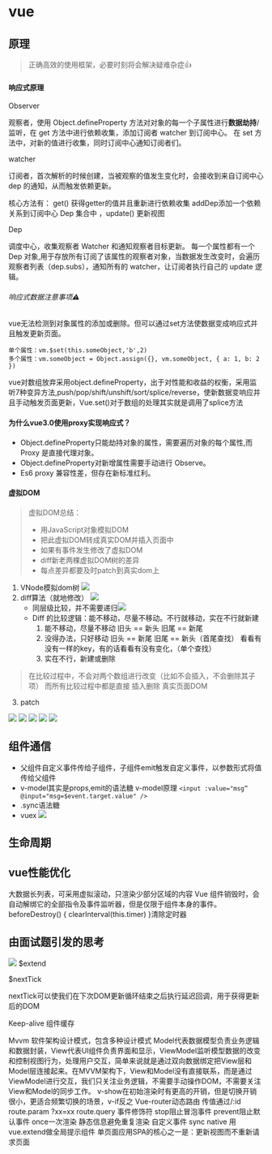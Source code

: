 # vue
## 原理
> 正确高效的使用框架，必要时刻将会解决疑难杂症👍
#### 响应式原理
Observer

观察者，使用 Object.defineProperty 方法对对象的每一个子属性进行**数据劫持**/监听，在 get 方法中进行依赖收集，添加订阅者 watcher 到订阅中心。 在 set 方法中，对新的值进行收集，同时订阅中心通知订阅者们。

watcher

订阅者，首次解析的时候创建，当被观察的值发生变化时，会接收到来自订阅中心 dep 的通知，从而触发依赖更新。

核心方法有： get() 获得getter的值并且重新进行依赖收集 addDep添加一个依赖关系到订阅中心 Dep 集合中 ，update() 更新视图

Dep

调度中心，收集观察者 Watcher 和通知观察者目标更新。 每一个属性都有一个 Dep 对象,用于存放所有订阅了该属性的观察者对象，当数据发生改变时，会遍历观察者列表（dep.subs），通知所有的 watcher，让订阅者执行自己的 update 逻辑。

###### 响应式数据注意事项⚠️
vue无法检测到对象属性的添加或删除。但可以通过set方法使数据变成响应式并且触发更新页面。
```
单个属性：vm.$set(this.someObject,'b',2)
多个属性：vm.someObject = Object.assign({}, vm.someObject, { a: 1, b: 2 })
```

vue对数组放弃采用object.defineProperty，出于对性能和收益的权衡，采用监听7种变异方法,push/pop/shift/unshift/sort/splice/reverse，使新数据变响应并且手动触发页面更新，Vue.set()对于数组的处理其实就是调用了splice方法

#### 为什么vue3.0使用proxy实现响应式？
- Object.defineProperty只能劫持对象的属性，需要遍历对象的每个属性,而 Proxy 是直接代理对象。
- Object.defineProperty对新增属性需要手动进行 Observe。
- Es6 proxy 兼容性差，但存在新标准红利。
  
#### 虚拟DOM
>虚拟DOM总结：
>- 用JavaScript对象模拟DOM
>- 把此虚拟DOM转成真实DOM并插入页面中
>- 如果有事件发生修改了虚拟DOM
>- diff新老两棵虚拟DOM树的差异
>- 每点差异都要及时patch到真实dom上  

1. VNode模拟dom树 ![](imgs/Vnode@vue.jpg)
2. diff算法（就地修改） ![](imgs/diff算法/diff_patch@vue.jpg)
   - 同层级比较，并不需要递归![](imgs/diff算法/diff@vue.jpg)
   - Diff 的比较逻辑：能不移动，尽量不移动。不行就移动，实在不行就新建
     1. 能不移动，尽量不移动
    旧头 == 新头 旧尾 == 新尾
     2. 没得办法，只好移动
     旧头 == 新尾 旧尾 == 新头（首尾查找）
     看看有没有一样的key，有的话看看有没有变化，（单个查找）
     3. 实在不行，新建或删除
> 在比较过程中，不会对两个数组进行改变（比如不会插入，不会删除其子项）
而所有比较过程中都是直接 插入删除 真实页面DOM  
3. patch  

![](./imgs/diff算法/diff_example_1@vue.jpg)
![](./imgs/diff算法/diff_example_2.jpg)
![](./imgs/diff算法/diff_example_3.jpg)
![](./imgs/diff算法/diff_example_4.jpg)
![](./imgs/diff算法/diff_example_5.jpg)

## 组件通信
- 父组件自定义事件传给子组件，子组件emit触发自定义事件，以参数形式将值传给父组件
- v-model其实是props,emit的语法糖
  v-model原理
`<input :value="msg” @input="msg=$event.target.value" />`
- .sync语法糖
- vuex
![](./imgs/vuex@vue.png)
## 生命周期

## vue性能优化
大数据长列表，可采用虚拟滚动，只渲染少部分区域的内容
Vue 组件销毁时，会自动解绑它的全部指令及事件监听器，但是仅限于组件本身的事件。
beforeDestroy() { clearInterval(this.timer) }清除定时器

## 由面试题引发的思考
![](./imgs/2020面试题@vue.jpg)
$extend

$nextTick 

nextTick可以使我们在下次DOM更新循环结束之后执行延迟回调，用于获得更新后的DOM

Keep-alive 组件缓存


Mvvm 软件架构设计模式，包含多种设计模式
Model代表数据模型负责业务逻辑和数据封装，View代表UI组件负责界面和显示，ViewModel监听模型数据的改变和控制视图行为，处理用户交互，简单来说就是通过双向数据绑定把View层和Model层连接起来。在MVVM架构下，View和Model没有直接联系，而是通过ViewModel进行交互，我们只关注业务逻辑，不需要手动操作DOM，不需要关注View和Model的同步工作。
v-show在初始渲染时有更高的开销，但是切换开销很小，更适合频繁切换的场景，v-if反之
Vue-router动态路由 传值通过/:id route.param ?xx=xx route.query
事件修饰符 stop阻止冒泡事件 prevent阻止默认事件 once一次渲染 静态信息避免重复渲染
自定义事件 sync native
用vue.extend做全局提示组件
单页面应用SPA的核心之一是：更新视图而不重新请求页面
